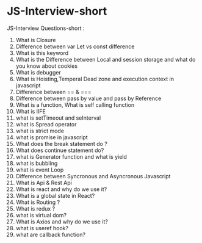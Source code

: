# JS-Interview-short

JS-Interview Questions-short :
1. What is Closure 
2. Difference between var Let vs const difference 
3. What is this keyword 
4. What is the Difference between Local and session storage and what do  you know about cookies 
5. What is debugger 
6. What is Hoisting,Temperal Dead zone  and execution context  in javascript
7. Difference between == & === 
8. Difference between pass by value and pass by Reference  
9. What is a function, What is self calling function
10. What is IIFE
11. what is setTimeout and seInterval
12. what is Spread operator 
13. what is strict mode
14. what is promise in javascript
15. What does the break statement do ?
16. What does continue statement do?
17. what is Generator function and what is yield 
18. what is bubbling 
19. what is event Loop
20. Difference between Syncronous and Asyncronous Javascript
21. What is Api & Rest Api 
22. What is react and why do we use it?
23. What is a global state in React?
24. What is Routing ?
25. What is redux ?
26. what is virtual dom?
27. What is Axios and why do we use it?
28. what is useref hook?
29. what are callback function?
